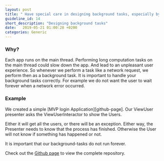 ```yaml
---
layout: post
title: " Have special care in designing background tasks, especially by considering the apps’ lifecycle."
guideline_id: 14
short_description: "Designing background tasks"
date:   2019-05-21 01:00:28 +0200
categories: Generic
---
```

<h3>Why?</h3>
Each app runs on the main thread. 
Performing long computation tasks on the main thread could slow down the app. 
And lead to an unpleasant user experience. 
So whenever we perform a task like a network request, we perform then as a background task. 
It is important to handle your background tasks correctly. 
For example we do not want the user to wait forever when a network error occurred.

<h3>Example</h3>
We created a simple [MVP login Application][github-page]. 
Our ViewUser presenter asks the ViewUserInteractor to show the Users.

<script src="https://gist.github.com/Geertdepont/f6ab7f5dd5fea041ce3b6af93a583db7.js"></script>

Either it will get all the users, or there will be an exception.
Either way, the Presenter needs to know that the process has finished.
Otherwise the User will not know if something has happened or not.

<script src="https://gist.github.com/Geertdepont/8ffeed7e2ae3abdc0d0114e75484ab30.js"></script>

It is important that our background-tasks do not run forever.

Check out the [Github page][github-page] to view the complete repository.

[github-page]: https://github.com/Geertdepont/bachelor_thesis/tree/master/MVPLogin
